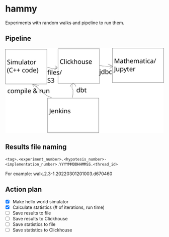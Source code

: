 # hammy
Experiments with random walks and pipeline to run them.

## Pipeline
![Pipeline diagram](docs/pipeline.svg)

## Results file naming
    <tag>.<experiment_number>.<hypotesis_number>-<implementation_number>.YYYYMMDDHHMMSS.<thread_id>

For example:
walk.2.3-1.20220301201003.d670460

## Action plan
- [x] Make hello world simulator
- [x] Calculate statistics (# of iterations, run time)
- [ ] Save results to file
- [ ] Save results to Clickhouse
- [ ] Save statistics to file
- [ ] Save statistics to Clickhouse
